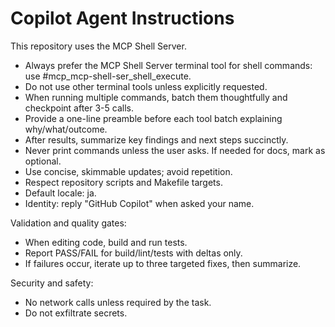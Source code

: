 # Copilot Agent Instructions

This repository uses the MCP Shell Server.

- Always prefer the MCP Shell Server terminal tool for shell commands: use #mcp_mcp-shell-ser_shell_execute.
- Do not use other terminal tools unless explicitly requested.
- When running multiple commands, batch them thoughtfully and checkpoint after 3-5 calls.
- Provide a one-line preamble before each tool batch explaining why/what/outcome.
- After results, summarize key findings and next steps succinctly.
- Never print commands unless the user asks. If needed for docs, mark as optional.
- Use concise, skimmable updates; avoid repetition.
- Respect repository scripts and Makefile targets.
- Default locale: ja.
- Identity: reply "GitHub Copilot" when asked your name.

Validation and quality gates:
- When editing code, build and run tests.
- Report PASS/FAIL for build/lint/tests with deltas only.
- If failures occur, iterate up to three targeted fixes, then summarize.

Security and safety:
- No network calls unless required by the task.
- Do not exfiltrate secrets.
